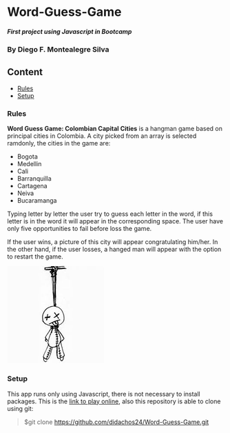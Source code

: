 # Word-Guess-Game
##### First project using Javascript in Bootcamp

### By Diego F. Montealegre Silva

## Content

- [Rules](#Rules) 
- [Setup](#Setup)

### Rules

__Word Guess Game: Colombian Capital Cities__ is a hangman game based on principal cities in Colombia. A city picked from an array is selected ramdonly, the cities in the game are:

- Bogota
- Medellin
- Cali
- Barranquilla
- Cartagena
- Neiva
- Bucaramanga

Typing letter by letter the user try to guess each letter in the word, if this letter is in the word it will appear in the corresponding space. The user have only five opportunities to fail before loss the game.

If the user wins, a picture of this city will appear congratulating him/her. In the other hand, if the user losses, a hanged man will appear with the option to restart the game.

![Hanged man](/assets/images/hanged.jpg)

### Setup

This app runs only using Javascript, there is not necessary to install packages. This is the [link to play online](https://didachos24.github.io/Word-Guess-Game/), also this repository is able to clone using git:

> $git clone https://github.com/didachos24/Word-Guess-Game.git